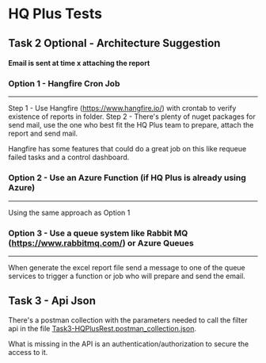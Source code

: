 # HQ Plus Tests

## Task 2 Optional - Architecture Suggestion

#### Email is sent at time x attaching the report

### Option 1 - Hangfire Cron Job
-------------------------------------------------------------------------------------------------------
Step 1 - Use Hangfire (https://www.hangfire.io/) with crontab to verify existence of reports in folder.
Step 2 - There's plenty of nuget packages for send mail, use the one who best fit the HQ Plus team to prepare, attach the report and send mail.

Hangfire has some features that could do a great job on this like requeue failed tasks and a control dashboard.

### Option 2 - Use an Azure Function (if HQ Plus is already using Azure)
-------------------------------------------------------------------------------------------------------
Using the same approach as Option 1

### Option 3 - Use a queue system like Rabbit MQ (https://www.rabbitmq.com/) or Azure Queues
-------------------------------------------------------------------------------------------------------
When generate the excel report file send a message to one of the queue services to trigger a function
or job who will prepare and send the email.

## Task 3 - Api Json 
There's a postman collection with the parameters needed to call the filter api in the file [Task3-HQPlusRest.postman_collection.json](./Task3-HQPlusRest.postman_collection.json).

What is missing in the API is an authentication/authorization to secure the access to it.



